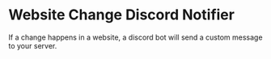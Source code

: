 # Website Change Discord Notifier
If a change happens in a website, a discord bot will send a custom message to your server.
